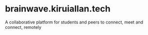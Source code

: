 # brainwave.kiruiallan.tech

A collaborative platform for students and peers to connect, meet and connect, remotely